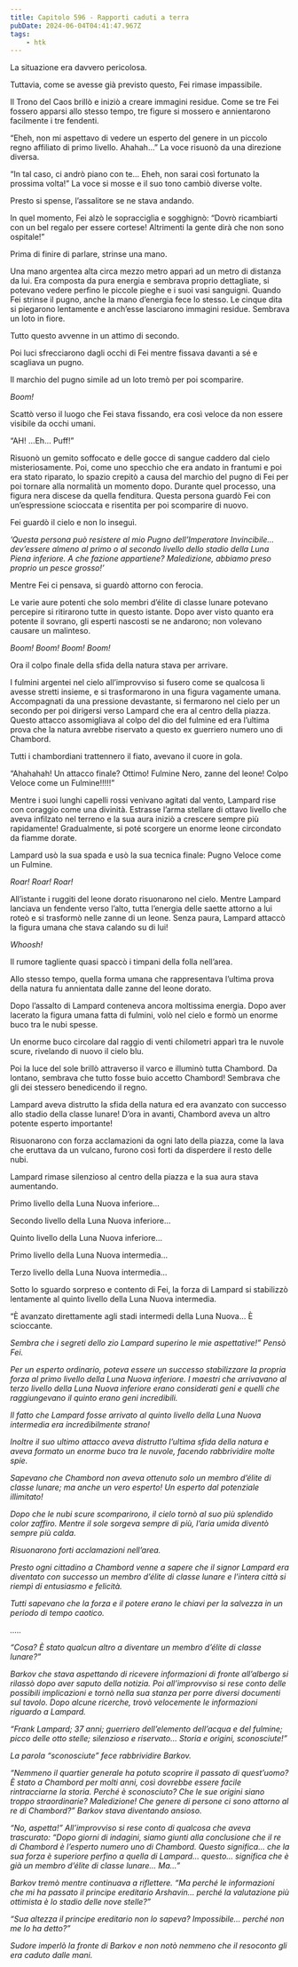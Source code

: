 ```yaml
---
title: Capitolo 596 - Rapporti caduti a terra
pubDate: 2024-06-04T04:41:47.967Z
tags:
    - htk
---
```


La situazione era davvero pericolosa.

Tuttavia, come se avesse già previsto questo, Fei rimase impassibile.

Il Trono del Caos brillò e iniziò a creare immagini residue. Come se tre Fei fossero apparsi allo stesso tempo, tre figure si mossero e annientarono facilmente i tre fendenti.

“Eheh, non mi aspettavo di vedere un esperto del genere in un piccolo regno affiliato di primo livello. Ahahah…” La voce risuonò da una direzione diversa.

“In tal caso, ci andrò piano con te… Eheh, non sarai così fortunato la prossima volta!” La voce si mosse e il suo tono cambiò diverse volte.

Presto si spense, l’assalitore se ne stava andando.

In quel momento, Fei alzò le sopracciglia e sogghignò: “Dovrò ricambiarti con un bel regalo per essere cortese! Altrimenti la gente dirà che non sono ospitale!”

Prima di finire di parlare, strinse una mano.

Una mano argentea alta circa mezzo metro apparì ad un metro di distanza da lui. Era composta da pura energia e sembrava proprio dettagliate, si potevano vedere perfino le piccole pieghe e i suoi vasi sanguigni. Quando Fei strinse il pugno, anche la mano d’energia fece lo stesso. Le cinque dita si piegarono lentamente e anch’esse lasciarono immagini residue. Sembrava un loto in fiore.

Tutto questo avvenne in un attimo di secondo.

Poi luci sfrecciarono dagli occhi di Fei mentre fissava davanti a sé e scagliava un pugno.

Il marchio del pugno simile ad un loto tremò per poi scomparire.

<em>Boom!</em>

Scattò verso il luogo che Fei stava fissando, era così veloce da non essere visibile da occhi umani.

“AH! …Eh… Puff!”

Risuonò un gemito soffocato e delle gocce di sangue caddero dal cielo misteriosamente. Poi, come uno specchio che era andato in frantumi e poi era stato riparato, lo spazio crepitò a causa del marchio del pugno di Fei per poi tornare alla normalità un momento dopo. Durante quel processo, una figura nera discese da quella fenditura. Questa persona guardò Fei con un’espressione scioccata e risentita per poi scomparire di nuovo.

Fei guardò il cielo e non lo inseguì.

<em>’Questa persona può resistere al mio Pugno dell’Imperatore Invincibile… dev’essere almeno al primo o al secondo livello dello stadio della Luna Piena inferiore. A che fazione appartiene? Maledizione, abbiamo preso proprio un pesce grosso!’</em>

Mentre Fei ci pensava, si guardò attorno con ferocia.

Le varie aure potenti che solo membri d’élite di classe lunare potevano percepire si ritirarono tutte in questo istante. Dopo aver visto quanto era potente il sovrano, gli esperti nascosti se ne andarono; non volevano causare un malinteso.

<em>Boom! Boom! Boom! Boom!</em>

Ora il colpo finale della sfida della natura stava per arrivare.

I fulmini argentei nel cielo all’improvviso si fusero come se qualcosa li avesse stretti insieme, e si trasformarono in una figura vagamente umana. Accompagnati da una pressione devastante, si fermarono nel cielo per un secondo per poi dirigersi verso Lampard che era al centro della piazza. Questo attacco assomigliava al colpo del dio del fulmine ed era l’ultima prova che la natura avrebbe riservato a questo ex guerriero numero uno di Chambord.

Tutti i chambordiani trattennero il fiato, avevano il cuore in gola.

“Ahahahah! Un attacco finale? Ottimo! Fulmine Nero, zanne del leone! Colpo Veloce come un Fulmine!!!!!”

Mentre i suoi lunghi capelli rossi venivano agitati dal vento, Lampard rise con coraggio come una divinità. Estrasse l’arma stellare di ottavo livello che aveva infilzato nel terreno e la sua aura iniziò a crescere sempre più rapidamente! Gradualmente, si poté scorgere un enorme leone circondato da fiamme dorate.

Lampard usò la sua spada e usò la sua tecnica finale: Pugno Veloce come un Fulmine.

<em>Roar! Roar! Roar!</em>

All’istante i ruggiti del leone dorato risuonarono nel cielo. Mentre Lampard lanciava un fendente verso l’alto, tutta l’energia delle saette attorno a lui roteò e si trasformò nelle zanne di un leone. Senza paura, Lampard attaccò la figura umana che stava calando su di lui!

<em>Whoosh!</em>

Il rumore tagliente quasi spaccò i timpani della folla nell’area.

Allo stesso tempo, quella forma umana che rappresentava l’ultima prova della natura fu annientata dalle zanne del leone dorato.

Dopo l’assalto di Lampard conteneva ancora moltissima energia. Dopo aver lacerato la figura umana fatta di fulmini, volò nel cielo e formò un enorme buco tra le nubi spesse.

Un enorme buco circolare dal raggio di venti chilometri apparì tra le nuvole scure, rivelando di nuovo il cielo blu.

Poi la luce del sole brillò attraverso il varco e illuminò tutta Chambord. Da lontano, sembrava che tutto fosse buio accetto Chambord! Sembrava che gli dei stessero benedicendo il regno.

Lampard aveva distrutto la sfida della natura ed era avanzato con successo allo stadio della classe lunare! D’ora in avanti, Chambord aveva un altro potente esperto importante!

Risuonarono con forza acclamazioni da ogni lato della piazza, come la lava che eruttava da un vulcano, furono così forti da disperdere il resto delle nubi.

Lampard rimase silenzioso al centro della piazza e la sua aura stava aumentando.

Primo livello della Luna Nuova inferiore…

Secondo livello della Luna Nuova inferiore…

Quinto livello della Luna Nuova inferiore…

Primo livello della Luna Nuova intermedia…

Terzo livello della Luna Nuova intermedia…

Sotto lo sguardo sorpreso e contento di Fei, la forza di Lampard si stabilizzò lentamente al quinto livello della Luna Nuova intermedia.

“È avanzato direttamente agli stadi intermedi della Luna Nuova… È scioccante.

<em>Sembra che i segreti dello zio Lampard superino le mie aspettative!” Pensò Fei.

Per un esperto ordinario, poteva essere un successo stabilizzare la propria forza al primo livello della Luna Nuova inferiore. I maestri che arrivavano al terzo livello della Luna Nuova inferiore erano considerati geni e quelli che raggiungevano il quinto erano geni incredibili.

Il fatto che Lampard fosse arrivato al quinto livello della Luna Nuova intermedia era incredibilmente strano!

Inoltre il suo ultimo attacco aveva distrutto l’ultima sfida della natura e aveva formato un enorme buco tra le nuvole, facendo rabbrividire molte spie.

Sapevano che Chambord non aveva ottenuto solo un membro d’élite di classe lunare; ma anche un vero esperto! Un esperto dal potenziale illimitato!

Dopo che le nubi scure scomparirono, il cielo tornò al suo più splendido color zaffiro. Mentre il sole sorgeva sempre di più, l’aria umida diventò sempre più calda.

Risuonarono forti acclamazioni nell’area.

Presto ogni cittadino a Chambord venne a sapere che il signor Lampard era diventato con successo un membro d’élite di classe lunare e l’intera città si riempì di entusiasmo e felicità.

Tutti sapevano che la forza e il potere erano le chiavi per la salvezza in un periodo di tempo caotico.


…..

“Cosa? È stato qualcun altro a diventare un membro d’élite di classe lunare?”

Barkov che stava aspettando di ricevere informazioni di fronte all’albergo si rilassò dopo aver saputo della notizia. Poi all’improvviso si rese conto delle possibili implicazioni e tornò nella sua stanza per porre diversi documenti sul tavolo. Dopo alcune ricerche, trovò velocemente le informazioni riguardo a Lampard.

“Frank Lampard; 37 anni; guerriero dell’elemento dell’acqua e del fulmine; picco delle otto stelle; silenzioso e riservato… Storia e origini, sconosciute!”

La parola “sconosciute” fece rabbrividire Barkov.

“Nemmeno il quartier generale ha potuto scoprire il passato di quest’uomo? È stato a Chambord per molti anni, così dovrebbe essere facile rintracciarne la storia. Perché è sconosciuto? Che le sue origini siano troppo straordinarie? Maledizione! Che genere di persone ci sono attorno al re di Chambord?” Barkov stava diventando ansioso.

“No, aspetta!” All’improvviso si rese conto di qualcosa che aveva trascurato: “Dopo giorni di indagini, siamo giunti alla conclusione che il re di Chambord è l’esperto numero uno di Chambord. Questo significa… che la sua forza è superiore perfino a quella di Lampard… questo… significa che è già un membro d’élite di classe lunare… Ma…”

Barkov tremò mentre continuava a riflettere. “Ma perché le informazioni che mi ha passato il principe ereditario Arshavin… perché la valutazione più ottimista è lo stadio delle nove stelle?”

“Sua altezza il principe ereditario non lo sapeva? Impossibile… perché non me lo ha detto?”

Sudore imperlò la fronte di Barkov e non notò nemmeno che il resoconto gli era caduto dalle mani.



